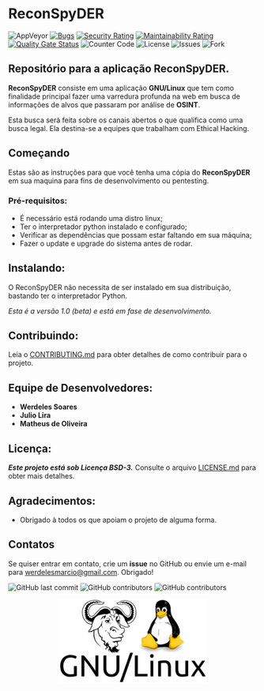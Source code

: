 # ReconSpyDER

<img alt="AppVeyor" src="https://ci.appveyor.com/api/projects/status/cf48frw5fvav00ro?svg=true">  [![Bugs](https://sonarcloud.io/api/project_badges/measure?project=Vault-Cyber-Security_ReconSpyDER&metric=bugs)](https://sonarcloud.io/dashboard?id=Vault-Cyber-Security_ReconSpyDER)  [![Security Rating](https://sonarcloud.io/api/project_badges/measure?project=Vault-Cyber-Security_ReconSpyDER&metric=security_rating)](https://sonarcloud.io/dashboard?id=Vault-Cyber-Security_ReconSpyDER)  [![Maintainability Rating](https://sonarcloud.io/api/project_badges/measure?project=Vault-Cyber-Security_ReconSpyDER&metric=sqale_rating)](https://sonarcloud.io/dashboard?id=Vault-Cyber-Security_ReconSpyDER)  [![Quality Gate Status](https://sonarcloud.io/api/project_badges/measure?project=Vault-Cyber-Security_ReconSpyDER&metric=alert_status)](https://sonarcloud.io/dashboard?id=Vault-Cyber-Security_ReconSpyDER)  <img alt="Counter Code" src="https://img.shields.io/github/languages/count/Vault-Cyber-Security/ReconSpyDER">  <img alt="License" src="https://img.shields.io/github/license/Vault-Cyber-Security/ReconSpyDER">  <img alt="Issues" src="https://img.shields.io/github/issues/Vault-Cyber-Security/ReconSpyDER">  <img alt="Fork" src="https://img.shields.io/github/forks/Vault-Cyber-Security/ReconSpyDER?logo=github">

## Repositório para a aplicação ReconSpyDER.

**ReconSpyDER** consiste em uma aplicação **GNU/Linux** que tem como finalidade principal fazer uma varredura profunda na web em busca de informações de alvos que passaram por análise de **OSINT**. 

Esta busca será feita sobre os canais abertos o que qualifica como uma busca legal. Ela destina-se a equipes que trabalham com Ethical Hacking.

## Começando
Estas são as instruções para que você tenha uma cópia do **ReconSpyDER** em sua maquina para fins de desenvolvimento ou pentesting.

### Pré-requisitos:
* É necessário está rodando uma distro linux;
* Ter o interpretador python instalado e configurado;
* Verificar as dependências que possam estar faltando em sua máquina;
* Fazer o update e upgrade do sistema antes de rodar.

## Instalando:
O ReconSpyDER não necessita de ser instalado em sua distribuição, bastando ter o interpretador Python.

_Esta é a versão 1.0 (beta) e está em fase de desenvolvimento._

## Contribuindo:
Leia o [CONTRIBUTING.md](https://github.com/werdelesmarcio/pFlood/blob/master/Docs/CONTRIBUTING.md) para obter detalhes de como contribuir para o projeto.

## Equipe de Desenvolvedores:
* **Werdeles Soares**
* **Julio Lira**
* **Matheus de Oliveira**

## Licença: 
***Este projeto está sob Licença BSD-3.***
Consulte o arquivo [LICENSE.md](https://github.com/Vault-Cyber-Security/ReconSpyDER/blob/master/LICENSE) para obter mais detalhes.

## Agradecimentos:
* Obrigado à todos os que apoiam o projeto de alguma forma.

## Contatos
Se quiser entrar em contato, crie um **issue** no GitHub ou envie um e-mail para werdelesmarcio@gmail.com. Obrigado!


<img alt="GitHub last commit" src="https://img.shields.io/github/last-commit/Vault-Cyber-Security/ReconSpyDER?style=for-the-badge">  <img alt="GitHub contributors" src="https://img.shields.io/github/contributors/Vault-Cyber-Security/ReconSpyDER?style=for-the-badge">  <img alt="GitHub contributors" src="https://img.shields.io/github/repo-size/Vault-Cyber-Security/ReconSpyDER?label=REPOSIT%C3%93RIO&logo=GITHUB&style=for-the-badge">

<center><img src = "https://github.com/Vault-Cyber-Security/ReconSpyDER/blob/master/Images/gnulinux-logo.png" width=300></center>

